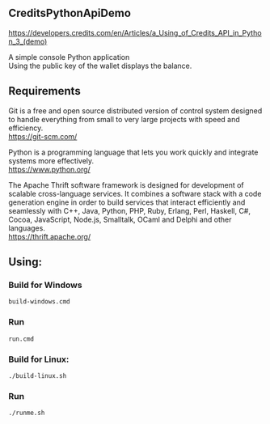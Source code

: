 ## CreditsPythonApiDemo
https://developers.credits.com/en/Articles/a_Using_of_Credits_API_in_Python_3_(demo)

A simple console Python application<br>
Using the public key of the wallet displays the balance.

## Requirements
Git is a free and open source distributed version of control system designed to handle everything from small to very large projects with speed and efficiency.<br>
https://git-scm.com/

Python is a programming language that lets you work quickly and integrate systems more effectively.<br>
https://www.python.org/

The Apache Thrift software framework is designed for development of scalable cross-language services. It combines a software stack with a code generation engine in order to build services that interact efficiently and seamlessly with C++, Java, Python, PHP, Ruby, Erlang, Perl, Haskell, C#, Cocoa, JavaScript, Node.js, Smalltalk, OCaml and Delphi and other languages.<br>
https://thrift.apache.org/

## Using:
### Build for Windows
```shell
build-windows.cmd
```
### Run
```shell
run.cmd
```

### Build for Linux:
```shell
./build-linux.sh
```
### Run
```shell
./runme.sh
```
